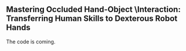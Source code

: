 ## Mastering Occluded Hand-Object \\Interaction: Transferring Human Skills to Dexterous Robot Hands

The code is coming.
